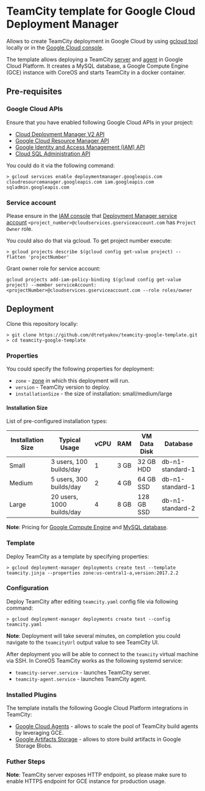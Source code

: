 # TeamCity template for Google Cloud Deployment Manager

Allows to create TeamCity deployment in Google Cloud by using [gcloud tool](https://cloud.google.com/sdk/gcloud/) locally or in the [Google Cloud console](https://console.cloud.google.com/).

The template allows deploying a TeamCity [server](https://hub.docker.com/r/jetbrains/teamcity-server/) and [agent](https://hub.docker.com/r/jetbrains/teamcity-agent/) in Google Cloud Platform. It creates a MySQL database, a Google Compute Engine (GCE) instance with CoreOS and starts TeamCity in a docker container.

## Pre-requisites

### Google Cloud APIs

Ensure that you have enabled following Google Cloud APIs in your project:
* [Cloud Deployment Manager V2 API](https://console.cloud.google.com/apis/api/deploymentmanager.googleapis.com/overview)
* [Google Cloud Resource Manager API](https://console.cloud.google.com/apis/api/cloudresourcemanager.googleapis.com/overview)
* [Google Identity and Access Management (IAM) API](https://console.cloud.google.com/apis/api/iam.googleapis.com/overview)
* [Cloud SQL Administration API](https://console.developers.google.com/apis/api/sqladmin.googleapis.com/overview)

You could do it via the following command:
```
> gcloud services enable deploymentmanager.googleapis.com cloudresourcemanager.googleapis.com iam.googleapis.com sqladmin.googleapis.com
```

### Service account

Please ensure in the [IAM console](https://console.cloud.google.com/iam-admin/iam/project) that [Deployment Manager service account](https://cloud.google.com/deployment-manager/docs/access-control#access_control_for_deployment_manager) `<project_number>@cloudservices.gserviceaccount.com` has `Project Owner` role.

You could also do that via gcloud. To get project number execute:
```
> gcloud projects describe $(gcloud config get-value project) --flatten 'projectNumber'
```
Grant owner role for service account:
```
gcloud projects add-iam-policy-binding $(gcloud config get-value project) --member serviceAccount:<projectNumber>@cloudservices.gserviceaccount.com --role roles/owner
```

## Deployment

Clone this repository locally:
```
> git clone https://github.com/dtretyakov/teamcity-google-template.git
> cd teamcity-google-template
```

### Properties

You could specify the following properties for deployment:

* `zone` - [zone](https://cloud.google.com/compute/docs/regions-zones/) in which this deployment will run.
* `version` - TeamCity version to deploy.
* `installationSize` - the size of installation: small/medium/large

#### Installation Size

List of pre-configured installation types:

| Installation Size | Typical Usage             | vCPU | RAM  | VM Data Disk | Database         |
| ----------------- | ------------------------- | ---- | ---- | ------------ | ---------------- |
| Small             | 3 users, 100 builds/day   | 1    | 3 GB | 32 GB HDD    | db-n1-standard-1 |
| Medium            | 5 users, 300 builds/day   | 2    | 4 GB | 64 GB SSD    | db-n1-standard-1 |
| Large             | 20 users, 1000 builds/day | 4    | 8 GB | 128 GB SSD   | db-n1-standard-2 |

**Note**: Pricing for [Google Compute Engine](https://cloud.google.com/compute/pricing#custommachinetypepricing) and [MySQL database](https://cloud.google.com/sql/docs/mysql/pricing).

### Template

Deploy TeamCity as a template by specifying properties:
```
> gcloud deployment-manager deployments create test --template teamcity.jinja --properties zone:us-central1-a,version:2017.2.2
```

### Configuration

Deploy TeamCity after editing `teamcity.yaml` config file via following command:
```
> gcloud deployment-manager deployments create test --config teamcity.yaml
```

**Note**: Deployment will take several minutes, on completion you could navigate to the `teamcityUrl` output value to see TeamCity UI.

After deployment you will be able to connect to the `teamcity` virtual machine via SSH. In CoreOS TeamCity works as the following systemd service:

* `teamcity-server.service` - launches TeamCity server.
* `teamcity-agent.service` - launches TeamCity agent.

### Installed Plugins

The template installs the following Google Cloud Platform integrations in TeamCity:

* [Google Cloud Agents](https://plugins.jetbrains.com/plugin/9704-google-cloud-agents) - allows to scale the pool of TeamCity build agents by leveraging GCE.
* [Google Artifacts Storage](https://plugins.jetbrains.com/plugin/9634-google-artifact-storage) - allows to store build artifacts in Google Storage Blobs.

### Futher Steps

**Note**: TeamCity server exposes HTTP endpoint, so please make sure to enable HTTPS endpoint for GCE instance for production usage.
